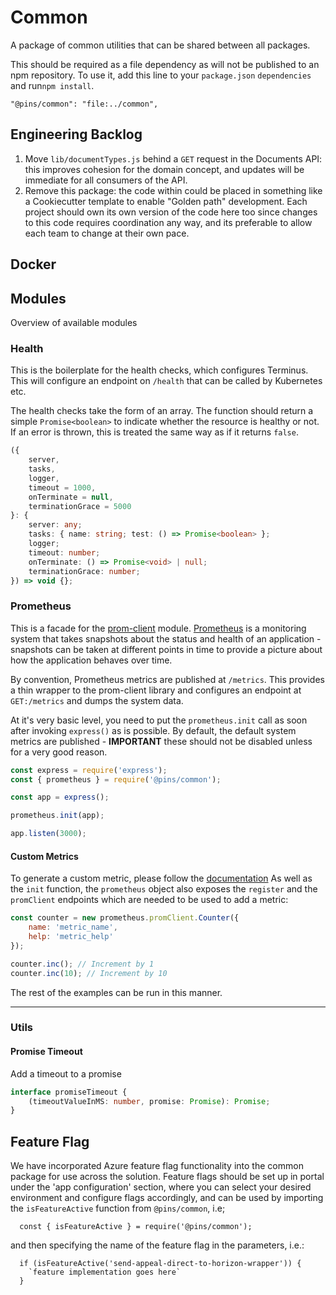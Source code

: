 # Common

A package of common utilities that can be shared between all packages.

This should be required as a file dependency as will not be published to an
npm repository. To use it, add this line to your `package.json` `dependencies`
and run`npm install`.

```
"@pins/common": "file:../common",
```

## Engineering Backlog

1. Move `lib/documentTypes.js` behind a `GET` request in the Documents API: this improves cohesion for the domain concept, and
updates will be immediate for all consumers of the API.
1. Remove this package: the code within could be placed in something like a Cookiecutter template to enable 
"Golden path" development. Each project should own its own version of the code here too since changes to this
code requires coordination any way, and its preferable to allow each team to change at their own pace.

## Docker

## Modules

Overview of available modules

### Health

This is the boilerplate for the health checks, which configures Terminus. This
will configure an endpoint on `/health` that can be called by Kubernetes etc.

The health checks take the form of an array. The function should return a simple
`Promise<boolean>` to indicate whether the resource is healthy or not. If an
error is thrown, this is treated the same way as if it returns `false`.

```typescript
({
	server,
	tasks,
	logger,
	timeout = 1000,
	onTerminate = null,
	terminationGrace = 5000
}: {
	server: any;
	tasks: { name: string; test: () => Promise<boolean> };
	logger;
	timeout: number;
	onTerminate: () => Promise<void> | null;
	terminationGrace: number;
}) => void {};
```

### Prometheus

This is a facade for the [prom-client](https://github.com/siimon/prom-client)
module. [Prometheus](https://prometheus.io/) is a monitoring system that takes
snapshots about the status and health of an application - snapshots can be taken
at different points in time to provide a picture about how the application
behaves over time.

By convention, Prometheus metrics are published at `/metrics`. This provides
a thin wrapper to the prom-client library and configures an endpoint at
`GET:/metrics` and dumps the system data.

At it's very basic level, you need to put the `prometheus.init` call as soon
after invoking `express()` as is possible. By default, the default system
metrics are published - **IMPORTANT** these should not be disabled unless for
a very good reason.

```js
const express = require('express');
const { prometheus } = require('@pins/common');

const app = express();

prometheus.init(app);

app.listen(3000);
```

#### Custom Metrics

To generate a custom metric, please follow the [documentation](https://github.com/siimon/prom-client#custom-metrics)
As well as the `init` function, the `prometheus` object also exposes the
`register` and the `promClient` endpoints which are needed to be used to add
a metric:

```js
const counter = new prometheus.promClient.Counter({
	name: 'metric_name',
	help: 'metric_help'
});

counter.inc(); // Increment by 1
counter.inc(10); // Increment by 10
```

The rest of the examples can be run in this manner.

---

### Utils

#### Promise Timeout

Add a timeout to a promise

```typescript
interface promiseTimeout {
	(timeoutValueInMS: number, promise: Promise): Promise;
}
```

## Feature Flag

We have incorporated Azure feature flag functionality into the common package for use across the solution. Feature flags should be set up in portal under the 'app configuration' section, where you can select your desired environment and configure flags accordingly, and can be used by importing the `isFeatureActive` function from `@pins/common`, i.e; 

```
  const { isFeatureActive } = require('@pins/common');
```

 and then specifying the name of the feature flag in the parameters, i.e.:

```
  if (isFeatureActive('send-appeal-direct-to-horizon-wrapper')) { 
    `feature implementation goes here`
  }
```